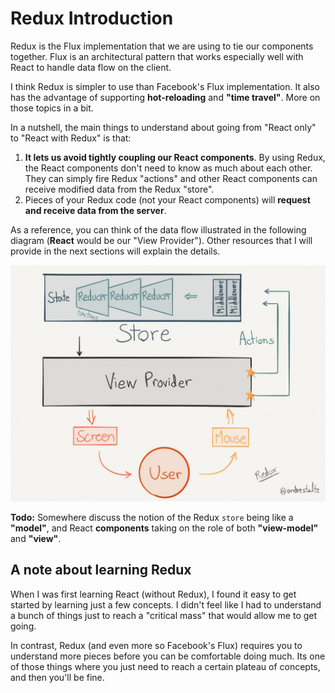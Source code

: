 
# Redux Introduction
Redux is the Flux implementation that we are using to tie our components together.  Flux is an architectural pattern that works especially well with React to handle data flow on the client.  

I think Redux is simpler to use than Facebook's Flux implementation. It also has the advantage of supporting **hot-reloading** and **"time travel"**.  More on those topics in a bit. 

In a nutshell, the main things to understand about going from "React only" to "React with Redux" is that:
1. **It lets us avoid tightly coupling our React components**.  By using Redux, the React components don't need to know as much about each other.  They can simply fire Redux "actions" and other React components can receive modified data from the Redux "store".  
2. Pieces of your Redux code (not your React components) will **request and receive data from the server**. 

As a reference, you can think of the data flow illustrated in the following diagram (**React** would be our "View Provider").  Other resources that I will provide in the next sections will explain the details.

![](_assets/redux-diagram.png)

<p class="todo-note">
<strong>Todo:</strong> Somewhere discuss the notion of the Redux <code>store</code> being like a <strong>"model"</strong>, and React <strong>components</strong> taking on the role of both <strong>"view-model"</strong> and <strong>"view"</strong>.
</p>

## A note about learning Redux
When I was first learning React (without Redux), I found it easy to get started by learning just a few concepts.  I didn't feel like I had to understand a bunch of things just to reach a "critical mass" that would allow me to get going. 

In contrast, Redux (and even more so Facebook's Flux) requires you to understand more pieces before you can be comfortable doing much.  Its one of those things where you just need to reach a certain plateau of concepts, and then you'll be fine.

